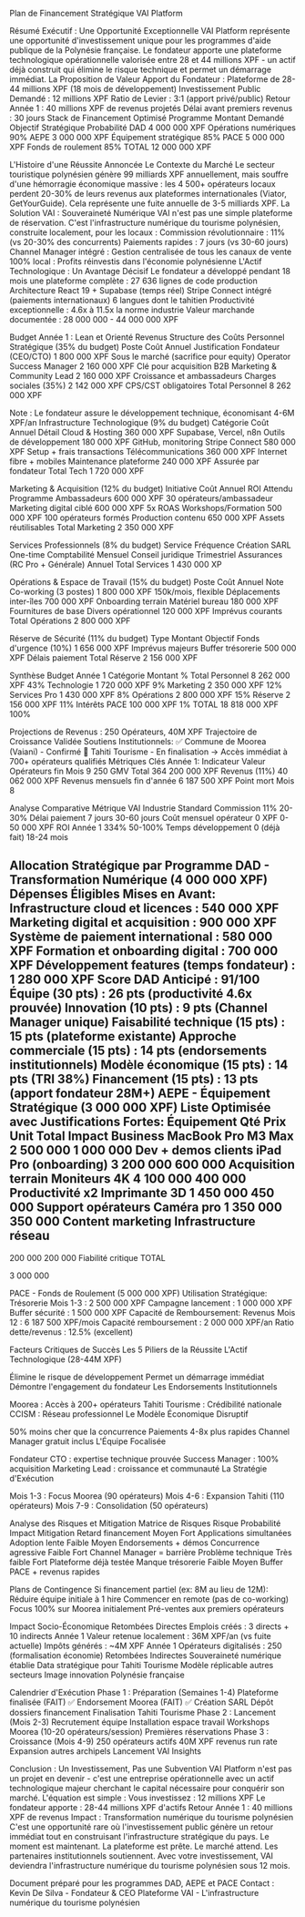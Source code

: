 Plan de Financement Stratégique VAI Platform

Résumé Exécutif : Une Opportunité Exceptionnelle
VAI Platform représente une opportunité d'investissement unique pour les programmes d'aide publique de la Polynésie française. Le fondateur apporte une plateforme technologique opérationnelle valorisée entre 28 et 44 millions XPF - un actif déjà construit qui élimine le risque technique et permet un démarrage immédiat.
La Proposition de Valeur
Apport du Fondateur : Plateforme de 28-44 millions XPF (18 mois de développement)
Investissement Public Demandé : 12 millions XPF
Ratio de Levier : 3:1 (apport privé/public)
Retour Année 1 : 40 millions XPF de revenus projetés
Délai avant premiers revenus : 30 jours
Stack de Financement Optimisé
Programme
Montant Demandé
Objectif Stratégique
Probabilité
DAD
4 000 000 XPF
Opérations numériques
90%
AEPE
3 000 000 XPF
Équipement stratégique
85%
PACE
5 000 000 XPF
Fonds de roulement
85%
TOTAL
12 000 000 XPF






L'Histoire d'une Réussite Annoncée
Le Contexte du Marché
Le secteur touristique polynésien génère 99 milliards XPF annuellement, mais souffre d'une hémorragie économique massive : les 4 500+ opérateurs locaux perdent 20-30% de leurs revenus aux plateformes internationales (Viator, GetYourGuide). Cela représente une fuite annuelle de 3-5 milliards XPF.
La Solution VAI : Souveraineté Numérique
VAI n'est pas une simple plateforme de réservation. C'est l'infrastructure numérique du tourisme polynésien, construite localement, pour les locaux :
Commission révolutionnaire : 11% (vs 20-30% des concurrents)
Paiements rapides : 7 jours (vs 30-60 jours)
Channel Manager intégré : Gestion centralisée de tous les canaux de vente
100% local : Profits réinvestis dans l'économie polynésienne
L'Actif Technologique : Un Avantage Décisif
Le fondateur a développé pendant 18 mois une plateforme complète :
27 636 lignes de code production
Architecture React 19 + Supabase (temps réel)
Stripe Connect intégré (paiements internationaux)
6 langues dont le tahitien
Productivité exceptionnelle : 4.6x à 11.5x la norme industrie
Valeur marchande documentée : 28 000 000 - 44 000 000 XPF

Budget Année 1 : Lean et Orienté Revenus
Structure des Coûts 
Personnel Stratégique (35% du budget)
Poste
Coût Annuel
Justification
Fondateur (CEO/CTO)
1 800 000 XPF
Sous le marché (sacrifice pour equity)
Operator Success Manager
2 160 000 XPF
Clé pour acquisition B2B
Marketing & Community Lead
2 160 000 XPF
Croissance et ambassadeurs
Charges sociales (35%)
2 142 000 XPF
CPS/CST obligatoires
Total Personnel
8 262 000 XPF



Note : Le fondateur assure le développement technique, économisant 4-6M XPF/an
Infrastructure Technologique (9% du budget)
Catégorie
Coût Annuel
Détail
Cloud & Hosting
360 000 XPF
Supabase, Vercel, n8n
Outils de développement
180 000 XPF
GitHub, monitoring
Stripe Connect
580 000 XPF
Setup + frais transactions
Télécommunications
360 000 XPF
Internet fibre + mobiles
Maintenance plateforme
240 000 XPF
Assurée par fondateur
Total Tech
1 720 000 XPF



Marketing & Acquisition (12% du budget)
Initiative
Coût Annuel
ROI Attendu
Programme Ambassadeurs
600 000 XPF
30 opérateurs/ambassadeur
Marketing digital ciblé
600 000 XPF
5x ROAS
Workshops/Formation
500 000 XPF
100 opérateurs formés
Production contenu
650 000 XPF
Assets réutilisables
Total Marketing
2 350 000 XPF



Services Professionnels (8% du budget)
Service
Fréquence
Création SARL
One-time
Comptabilité
Mensuel
Conseil juridique
Trimestriel
Assurances (RC Pro + Générale)
Annuel
Total Services
1 430 000 XP

Opérations & Espace de Travail (15% du budget)
Poste
Coût Annuel
Note
Co-working (3 postes)
1 800 000 XPF
150k/mois, flexible
Déplacements inter-îles
700 000 XPF
Onboarding terrain
Matériel bureau
180 000 XPF
Fournitures de base
Divers opérationnel
120 000 XPF
Imprévus courants
Total Opérations
2 800 000 XPF



Réserve de Sécurité (11% du budget)
Type
Montant
Objectif
Fonds d'urgence (10%)
1 656 000 XPF
Imprévus majeurs
Buffer trésorerie
500 000 XPF
Délais paiement
Total Réserve
2 156 000 XPF



Synthèse Budget Année 1
Catégorie
Montant
% Total
Personnel
8 262 000 XPF
43%
Technologie
1 720 000 XPF
9%
Marketing
2 350 000 XPF
12%
Services Pro
1 430 000 XPF
8%
Opérations
2 800 000 XPF
15%
Réserve
2 156 000 XPF
11%
Intérêts PACE
100 000 XPF
1%
TOTAL
18 818 000 XPF
100%


Projections de Revenus : 250 Opérateurs, 40M XPF
Trajectoire de Croissance Validée
Soutiens Institutionnels:
✅ Commune de Moorea (Vaiani) - Confirmé
🔄 Tahiti Tourisme - En finalisation
→ Accès immédiat à 700+ opérateurs qualifiés
Métriques Clés Année 1:
Indicateur
Valeur
Opérateurs fin Mois 9
250
GMV Total
364 200 000 XPF
Revenus (11%)
40 062 000 XPF
Revenus mensuels fin d'année
6 187 500 XPF
Point mort
Mois 8

Analyse Comparative
Métrique
VAI
Industrie Standard
Commission
11%
20-30%
Délai paiement
7 jours
30-60 jours
Coût mensuel opérateur
0 XPF
0-50 000 XPF
ROI Année 1
334%
50-100%
Temps développement
0 (déjà fait)
18-24 mois


Allocation Stratégique par Programme
DAD - Transformation Numérique (4 000 000 XPF)
Dépenses Éligibles Mises en Avant:
Infrastructure cloud et licences : 540 000 XPF
Marketing digital et acquisition : 900 000 XPF
Système de paiement international : 580 000 XPF
Formation et onboarding digital : 700 000 XPF
Développement features (temps fondateur) : 1 280 000 XPF
Score DAD Anticipé : 91/100
Équipe (30 pts) : 26 pts (productivité 4.6x prouvée)
Innovation (10 pts) : 9 pts (Channel Manager unique)
Faisabilité technique (15 pts) : 15 pts (plateforme existante)
Approche commerciale (15 pts) : 14 pts (endorsements institutionnels)
Modèle économique (15 pts) : 14 pts (TRI 38%)
Financement (15 pts) : 13 pts (apport fondateur 28M+)
AEPE - Équipement Stratégique (3 000 000 XPF)
Liste Optimisée avec Justifications Fortes:
Équipement
Qté
Prix Unit
Total
Impact Business
MacBook Pro M3 Max
2
500 000
1 000 000
Dev + demos clients
iPad Pro (onboarding)
3
200 000
600 000
Acquisition terrain
Moniteurs 4K
4
100 000
400 000
Productivité x2
Imprimante 3D
1
450 000
450 000
Support opérateurs
Caméra pro
1
350 000
350 000
Content marketing
Infrastructure réseau
-
200 000
200 000
Fiabilité critique
TOTAL




3 000 000



PACE - Fonds de Roulement (5 000 000 XPF)
Utilisation Stratégique:
Trésorerie Mois 1-3 : 2 500 000 XPF
Campagne lancement : 1 000 000 XPF
Buffer sécurité : 1 500 000 XPF
Capacité de Remboursement:
Revenus Mois 12 : 6 187 500 XPF/mois
Capacité remboursement : 2 000 000 XPF/an
Ratio dette/revenus : 12.5% (excellent)

Facteurs Critiques de Succès
Les 5 Piliers de la Réussite
L'Actif Technologique (28-44M XPF)


Élimine le risque de développement
Permet un démarrage immédiat
Démontre l'engagement du fondateur
Les Endorsements Institutionnels


Moorea : Accès à 200+ opérateurs
Tahiti Tourisme : Crédibilité nationale
CCISM : Réseau professionnel
Le Modèle Économique Disruptif


50% moins cher que la concurrence
Paiements 4-8x plus rapides
Channel Manager gratuit inclus
L'Équipe Focalisée


Fondateur CTO : expertise technique prouvée
Success Manager : 100% acquisition
Marketing Lead : croissance et communauté
La Stratégie d'Exécution


Mois 1-3 : Focus Moorea (90 opérateurs)
Mois 4-6 : Expansion Tahiti (110 opérateurs)
Mois 7-9 : Consolidation (50 opérateurs)

Analyse des Risques et Mitigation
Matrice de Risques
Risque
Probabilité
Impact
Mitigation
Retard financement
Moyen
Fort
Applications simultanées
Adoption lente
Faible
Moyen
Endorsements + démos
Concurrence agressive
Faible
Fort
Channel Manager = barrière
Problème technique
Très faible
Fort
Plateforme déjà testée
Manque trésorerie
Faible
Moyen
Buffer PACE + revenus rapides

Plans de Contingence
Si financement partiel (ex: 8M au lieu de 12M):
Réduire équipe initiale à 1 hire
Commencer en remote (pas de co-working)
Focus 100% sur Moorea initialement
Pré-ventes aux premiers opérateurs

Impact Socio-Économique
Retombées Directes
Emplois créés : 3 directs + 10 indirects Année 1
Valeur retenue localement : 36M XPF/an (vs fuite actuelle)
Impôts générés : ~4M XPF Année 1
Opérateurs digitalisés : 250 (formalisation économie)
Retombées Indirectes
Souveraineté numérique établie
Data stratégique pour Tahiti Tourisme
Modèle réplicable autres secteurs
Image innovation Polynésie française

Calendrier d'Exécution
Phase 1 : Préparation (Semaines 1-4)
Plateforme finalisée (FAIT) ✅
Endorsement Moorea (FAIT) ✅
Création SARL
Dépôt dossiers financement
Finalisation Tahiti Tourisme
Phase 2 : Lancement (Mois 2-3)
Recrutement équipe
Installation espace travail
Workshops Moorea (10-20 opérateurs/session)
Premières réservations
Phase 3 : Croissance (Mois 4-9)
250 opérateurs actifs
40M XPF revenus run rate
Expansion autres archipels
Lancement VAI Insights

Conclusion : Un Investissement, Pas une Subvention
VAI Platform n'est pas un projet en devenir - c'est une entreprise opérationnelle avec un actif technologique majeur cherchant le capital nécessaire pour conquérir son marché.
L'équation est simple :
Vous investissez : 12 millions XPF
Le fondateur apporte : 28-44 millions XPF d'actifs
Retour Année 1 : 40 millions XPF de revenus
Impact : Transformation numérique du tourisme polynésien
C'est une opportunité rare où l'investissement public génère un retour immédiat tout en construisant l'infrastructure stratégique du pays.
Le moment est maintenant. La plateforme est prête. Le marché attend. Les partenaires institutionnels soutiennent.
Avec votre investissement, VAI deviendra l'infrastructure numérique du tourisme polynésien sous 12 mois.

Document préparé pour les programmes DAD, AEPE et PACE Contact : Kevin De Silva - Fondateur & CEO Plateforme VAI - L'infrastructure numérique du tourisme polynésien

